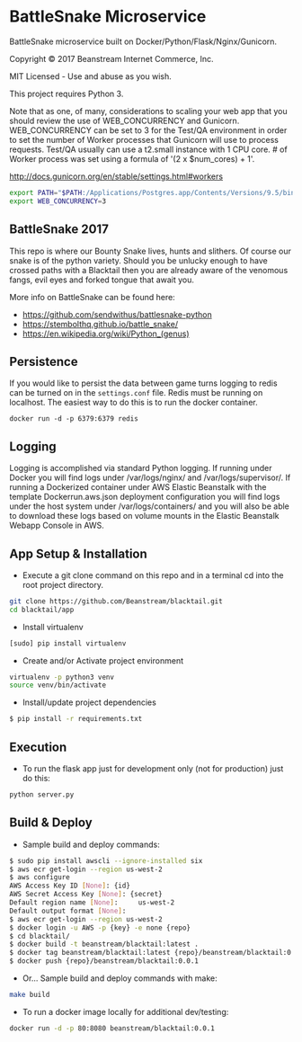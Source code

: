 # BattleSnake Microservice

BattleSnake microservice built on Docker/Python/Flask/Nginx/Gunicorn.

Copyright © 2017 Beanstream Internet Commerce, Inc.

MIT Licensed - Use and abuse as you wish.

This project requires Python 3.

Note that as one, of many, considerations to scaling your web app that you should review the use of WEB_CONCURRENCY and
Gunicorn. WEB_CONCURRENCY can be set to 3 for the Test/QA environment in order to set the number of Worker processes
that Gunicorn will use to process requests. Test/QA usually can use a t2.small instance with 1 CPU core. # of Worker
process was set using a formula of '(2 x $num_cores) + 1'.

<http://docs.gunicorn.org/en/stable/settings.html#workers>

```bash
export PATH="$PATH:/Applications/Postgres.app/Contents/Versions/9.5/bin"
export WEB_CONCURRENCY=3
```

## BattleSnake 2017

This repo is where our Bounty Snake lives, hunts and slithers. Of course our snake is of the python variety. Should you
be unlucky enough to have crossed paths with a Blacktail then you are already aware of the venomous fangs, evil eyes
and forked tongue that await you.

More info on BattleSnake can be found here:

- <https://github.com/sendwithus/battlesnake-python>
- <https://stembolthq.github.io/battle_snake/>
- <https://en.wikipedia.org/wiki/Python_(genus)>

## Persistence

If you would like to persist the data between game turns logging to redis can be turned on in the `settings.conf` file.
Redis must be running on localhost. The easiest way to do this is to run the docker container.

`docker run -d -p 6379:6379 redis`

## Logging

Logging is accomplished via standard Python logging. If running under Docker you will find logs under /var/logs/nginx/
and /var/logs/supervisor/. If running a Dockerized container under AWS Elastic Beanstalk with the template
Dockerrun.aws.json deployment configuration you will find logs under the host system under /var/logs/containers/ and you
will also be able to download these logs based on volume mounts in the Elastic Beanstalk Webapp Console in AWS.

## App Setup & Installation

- Execute a git clone command on this repo and in a terminal cd into the root project directory.

```bash
git clone https://github.com/Beanstream/blacktail.git
cd blacktail/app
```

- Install virtualenv

```bash
[sudo] pip install virtualenv
```

- Create and/or Activate project environment

```bash
virtualenv -p python3 venv
source venv/bin/activate
```

- Install/update project dependencies

```bash
$ pip install -r requirements.txt
```

## Execution

- To run the flask app just for development only (not for production) just do
  this:

```bash
python server.py
```

## Build & Deploy

- Sample build and deploy commands:

```bash
$ sudo pip install awscli --ignore-installed six
$ aws ecr get-login --region us-west-2
$ aws configure
AWS Access Key ID [None]: {id}
AWS Secret Access Key [None]: {secret}
Default region name [None]:     us-west-2
Default output format [None]:
$ aws ecr get-login --region us-west-2
$ docker login -u AWS -p {key} -e none {repo}
$ cd blacktail/
$ docker build -t beanstream/blacktail:latest .
$ docker tag beanstream/blacktail:latest {repo}/beanstream/blacktail:0.0.1
$ docker push {repo}/beanstream/blacktail:0.0.1
```

- Or... Sample build and deploy commands with make:

```bash
make build
```

- To run a docker image locally for additional dev/testing:

```bash
docker run -d -p 80:8080 beanstream/blacktail:0.0.1
```
